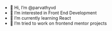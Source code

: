 - 👋 Hi, I’m @parvathyvd
- 👀 I’m interested in Front End Development
- 🌱 I’m currently learning React
- 💞️ I’m tried to work on frontend mentor projects

<!---
parvathyvd/parvathyvd is a ✨ special ✨ repository because its `README.md` (this file) appears on your GitHub profile.
You can click the Preview link to take a look at your changes.
--->
